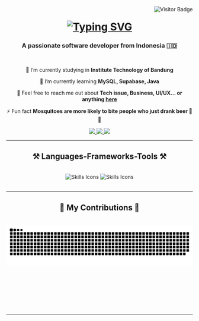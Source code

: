 <img align="right" src="https://visitor-badge.laobi.icu/badge?page_id=salesp07.salesp07" alt="Visitor Badge" />

<h1 align="center">
    <a href="https://git.io/typing-svg"><img src="https://readme-typing-svg.herokuapp.com?font=Montserrat&weight=700&size=40&pause=1000&color=9D67F7&center=true&vCenter=true&width=435&lines=Mishael+Gilland;Welcome+to+my+Profile!" alt="Typing SVG" /></a>
</h1>

<h3 align="center">A passionate software developer from Indonesia 🇮🇩</h3>

<br/>

<div align="center">
 
 🔭 I’m currently studying in **Institute Technology of Bandung**
 
 🌱 I’m currently learning **MySQL, Supabase, Java**

💬 Feel free to reach me out about **Tech issue, Business, UI/UX... or anything [here](https://github.com/salesp07/soyuzn/issues)**

⚡ Fun fact **Mosquitoes are more likely to bite people who just drank beer 🍺🦟**

 </div>
 
<div align="center"> 
  <a href="mailto:mishaelgilland@gmail.com">
    <img src="https://img.shields.io/badge/Gmail-333333?style=for-the-badge&logo=gmail&logoColor=red" />
  </a>
  <a href="https://linkedin.com/in/mishaelgilland" target="_blank">
    <img src="https://img.shields.io/badge/LinkedIn-0077B5?style=for-the-badge&logo=linkedin&logoColor=white" target="_blank" />
  </a>
  <a href="https://soyuzn.github.io" target="_blank">
     <img src="https://img.shields.io/badge/Portfolio-FF5722?style=for-the-badge&logo=todoist&logoColor=white" target="_blank" /> <!-- sqlite, safari, google-chrome are other good icon options -->
  </a>
</div>      

 <hr/>
 
<h2 align="center">⚒️ Languages-Frameworks-Tools ⚒️</h2>
<br/>
<div align="center">
    <img src="https://skillicons.dev/icons?i=react,bootstrap,html,vscode,github,figma,git" alt="Skills Icons" />
    <img src="https://skillicons.dev/icons?i=python,javascript,typescript,c,java,mysql" alt="Skills Icons" /><br>
</div>

<br/>
<hr/>

<div align="center">
  <h2>🐍 My Contributions 🐍</h2>
  <br>
  <img alt="snake eating my contributions" src="https://raw.githubusercontent.com/salesp07/salesp07/output/github-contribution-grid-snake.svg" />
  
  <br/><br/><br/>
</div>

<br/><br/>

<hr/>

<br/>
